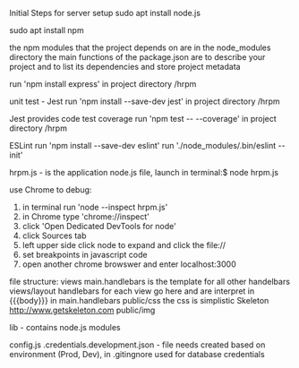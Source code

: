 Initial Steps for server setup
sudo apt install node.js

sudo apt install npm

the npm modules that the project depends on are in the node_modules directory
the main functions of the package.json are to describe your project and to list its dependencies and store project metadata

run 'npm install express' in project directory /hrpm

unit test - Jest
run 'npm install --save-dev jest' in project directory /hrpm

Jest provides code test coverage
run 'npm test -- --coverage' in project directory /hrpm

ESLint
run 'npm install --save-dev eslint'
run './node_modules/.bin/eslint --init'

hrpm.js - is the application node.js file, launch in terminal:$ node hrpm.js

use Chrome to debug:
   1. in terminal run 'node --inspect hrpm.js'
   2. in Chrome type 'chrome://inspect'
   3. click 'Open Dedicated DevTools for node'
   4. click Sources tab
   5. left upper side click node to expand and click the file://
   6. set breakpoints in javascript code
   7. open another chrome browswer and enter localhost:3000

file structure:
views
   main.handlebars is the template for all other handelbars
views/layout
   handlebars for each view go here and are interpret in {{{body}}} in main.handlebars
public/css
   the css is simplistic Skeleton http://www.getskeleton.com
public/img

lib - contains node.js modules

config.js
.credentials.development.json - file needs created based on environment (Prod, Dev), in .gitingnore
used for database credentials







